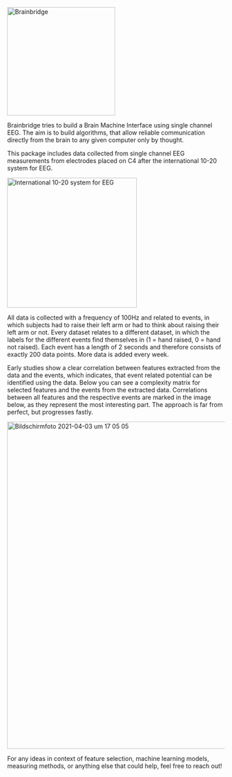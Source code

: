 <img width="250" alt="Brainbridge" src="https://user-images.githubusercontent.com/53909792/113830449-ea76d400-9786-11eb-97e5-d0305e7e0560.png">

Brainbridge tries to build a Brain Machine Interface using single channel EEG. The aim is to build algorithms, that allow reliable communication directly from the brain to any given computer only by thought.

This package includes data collected from single channel EEG measurements from electrodes placed on C4 after the international 10-20 system for EEG.

<img width="300" alt="International 10-20 system for EEG" src="https://user-images.githubusercontent.com/53909792/113484027-975f0180-94a6-11eb-92a8-34b86e820628.png">

All data is collected with a frequency of 100Hz and related to events, in which subjects had to raise their left arm or had to think about raising their left arm or not. Every dataset relates to a different dataset, in which the labels for the different events find themselves in (1 = hand raised, 0 = hand not raised). Each event has a length of 2 seconds and therefore consists of exactly 200 data points. More data is added every week.

Early studies show a clear correlation between features extracted from the data and the events, which indicates, that event related potential can be identified using the data. Below you can see a complexity matrix for selected features and the events from the extracted data. Correlations between all features and the respective events are marked in the image below, as they represent the most interesting part. The approach is far from perfect, but progresses fastly.

<img width="755" alt="Bildschirmfoto 2021-04-03 um 17 05 05" src="https://user-images.githubusercontent.com/53909792/113484373-43551c80-94a8-11eb-86c6-232db26cab59.png">

For any ideas in context of feature selection, machine learning models, measuring methods, or anything else that could help, feel free to reach out!

